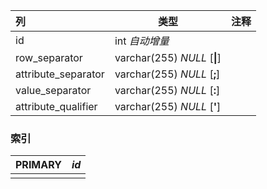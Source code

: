 | 列                  | 类型                         | 注释 |
| :------------------ | ---------------------------- | ---- |
| id                  | int *自动增量*               |      |
| row_separator       | varchar(255) *NULL* [**\|**] |      |
| attribute_separator | varchar(255) *NULL* [**;**]  |      |
| value_separator     | varchar(255) *NULL* [**:**]  |      |
| attribute_qualifier | varchar(255) *NULL* [**'**]  |      |

### 索引

| PRIMARY | *id* |
| :------ | ---- |
|         |      |